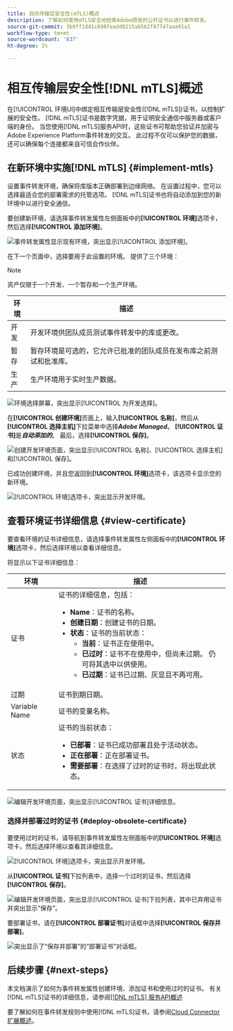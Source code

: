 ```yaml
---
title: 双向传输层安全性(mTLS)概述
description: 了解如何使用mTLS安全地检索Adobe颁发的公共证书以进行事件转发。
source-git-commit: 3b9ff1d41c698feadd0215ab562f87747aaa91a1
workflow-type: tm+mt
source-wordcount: '637'
ht-degree: 1%

---
```


# 相互传输层安全性[!DNL mTLS]概述

在[!UICONTROL 环境UI]中绑定相互传输层安全性([!DNL mTLS])证书，以控制扩展的安全性。 [!DNL mTLS]证书是数字凭据，用于证明安全通信中服务器或客户端的身份。 当您使用[!DNL mTLS]服务API时，这些证书可帮助您验证并加密与Adobe Experience Platform事件转发的交互。 此过程不仅可以保护您的数据，还可以确保每个连接都来自可信合作伙伴。

## 在新环境中实施[!DNL mTLS] {#implement-mtls}

设置事件转发环境，确保将库版本正确部署到边缘网络。 在设置过程中，您可以选择最适合您的部署需求的托管选项。 [!DNL mTLS]证书也将自动添加到您的新环境中以进行安全通信。

要创建新环境，请选择事件转发属性左侧面板中的&#x200B;**[!UICONTROL 环境]**&#x200B;选项卡，然后选择&#x200B;**[!UICONTROL 添加环境]**。

![事件转发属性显示现有环境，突出显示[!UICONTROL 添加环境]。](../../../images/extensions/server/cloud-connector/add-environment.png)

在下一个页面中，选择要用于此设置的环境。 提供了三个环境：

>[!NOTE]
>
>资产仅限于一个开发、一个暂存和一个生产环境。

| 环境 | 描述 |
| --- | --- |
| 开发 | 开发环境供团队成员测试事件转发中的库或更改。 |
| 暂存 | 暂存环境是可选的，它允许已批准的团队成员在发布库之前测试和批准库。 |
| 生产 | 生产环境用于实时生产数据。 |

![环境选择屏幕，突出显示[!UICONTROL 为开发选择]。](../../../images/extensions/server/cloud-connector/select-environment.png)

在&#x200B;**[!UICONTROL 创建环境]**&#x200B;页面上，输入&#x200B;**[!UICONTROL 名称]**，然后从&#x200B;**[!UICONTROL 选择主机]**&#x200B;下拉菜单中选择&#x200B;***Adobe Managed***。 **[!UICONTROL 证书]**&#x200B;是&#x200B;***自动添加的***。 最后，选择&#x200B;**[!UICONTROL 保存]**。

![创建开发环境页面，突出显示[!UICONTROL 名称]、[!UICONTROL 选择主机]和[!UICONTROL 保存]。](../../../images/extensions/server/cloud-connector/create-environment.png)

已成功创建环境，并且您返回到&#x200B;**[!UICONTROL 环境]**&#x200B;选项卡，该选项卡显示您的新环境。

![[!UICONTROL 环境]选项卡，突出显示开发环境。](../../../images/extensions/server/cloud-connector/new-environment-created.png)

## 查看环境证书详细信息 {#view-certificate}

要查看环境的证书详细信息，请选择事件转发属性左侧面板中的&#x200B;**[!UICONTROL 环境]**&#x200B;选项卡，然后选择环境以查看详细信息。

将显示以下证书详细信息：

| 环境 | 描述 |
| --- | --- |
| 证书 | 证书的详细信息，包括：<ul><li>**Name**：证书的名称。</li><li>**创建日期**：创建证书的日期。</li><li>**状态**：证书的当前状态：<ul><li>**当前**：证书正在使用中。</li><li>**已过时**：证书不在使用中，但尚未过期。 仍可将其选中以供使用。</li><li>**已过期**：证书已过期、灰显且不再可用。</li></ul></ul> |
| 过期 | 证书到期日期。 |
| Variable Name | 证书的变量名称。 |
| 状态 | 证书的当前状态：<ul><li>**已部署**：证书已成功部署且处于活动状态。</li><li>**正在部署**：正在部署证书。</li><li>**需要部署**：在选择了过时的证书时，将出现此状态。</li></ul> |

![编辑开发环境页面，突出显示[!UICONTROL 证书]详细信息。](../../../images/extensions/server/cloud-connector/create-environment.png)

### 选择并部署过时的证书 {#deploy-obsolete-certificate}

要使用过时的证书，请导航到事件转发属性左侧面板中的&#x200B;**[!UICONTROL 环境]**&#x200B;选项卡，然后选择环境以查看其详细信息。

![[!UICONTROL 环境]选项卡，突出显示开发环境。](../../../images/extensions/server/cloud-connector/new-environment-created.png)

从&#x200B;**[!UICONTROL 证书]**&#x200B;下拉列表中，选择一个过时的证书，然后选择&#x200B;**[!UICONTROL 保存]**。

![编辑开发环境页面，突出显示[!UICONTROL 证书]下拉列表，其中已弃用证书并突出显示“保存”。](../../../images/extensions/server/cloud-connector/obsolete-certificate.png)

要部署证书，请在&#x200B;**[!UICONTROL 部署证书]**&#x200B;对话框中选择&#x200B;**[!UICONTROL 保存并部署]**。

![突出显示了“保存并部署”的“部署证书”对话框。](../../../images/extensions/server/cloud-connector/obsolete-certificate-deploy.png)


## 后续步骤 {#next-steps}

本文档演示了如何为事件转发属性创建环境、添加证书和使用过时的证书。 有关[!DNL mTLS]证书的详细信息，请参阅[[!DNL mTLS] 服务API概述](../../../../data-governance/mtls-api/overview.md)

要了解如何在事件转发规则中使用[!DNL mTLS]证书，请参阅[Cloud Connector扩展概述](../cloud-connector/overview.md/#mtls-rules)。
